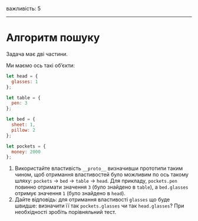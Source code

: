 важливість: 5

---

# Алгоритм пошуку

Задача має дві частини.

Ми маємо ось такі об’єкти:

```js
let head = {
  glasses: 1
};

let table = {
  pen: 3
};

let bed = {
  sheet: 1,
  pillow: 2
};

let pockets = {
  money: 2000
};
```

1. Використайте властивість `__proto__` визначивши прототипи таким чином, щоб отримання властивостей було можливим по ось такому шляху: `pockets` -> `bed` -> `table` -> `head`. Для прикладу, `pockets.pen` повинно отримати значення `3` (було знайдено в `table`), а `bed.glasses` отримує значення `1` (було знайдено в `head`).
2. Дайте відповідь: для отримання властивості `glasses` що буде швидше: визначити її так `pockets.glasses` чи так `head.glasses`? При необхідності зробіть порівняльний тест.

